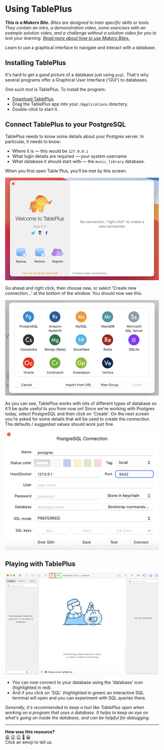 # Using TablePlus

_**This is a Makers Bite.** Bites are designed to train specific skills or
tools. They contain an intro, a demonstration video, some exercises with an
example solution video, and a challenge without a solution video for you to test
your learning. [Read more about how to use Makers
Bites.](https://github.com/makersacademy/course/blob/main/labels/bites.md)_

Learn to use a graphical interface to navigate and interact with a database.

## Installing TablePlus

It's hard to get a good picture of a database just using `psql`. That's why several programs offer a Graphical User Interface ('GUI') to databases.

One such tool is TablePlus. To install the program:

- [Download TablePlus](https://tableplus.com/).
- Drag the TablePlus app into your `/Applications` directory.
- Double-click to start it.

## Connect TablePlus to your PostgreSQL

TablePlus needs to know some details about your Postgres server. In particular, it needs to know:

- Where it is — this would be `127.0.0.1`
- What login details are required — your system username
- What database it should start with — the `music_library` database.

When you first open Table Plus, you'll be met by this screen.

![Table plus menu](./resources/tableplus_menu.png)

Go ahead and right click, then choose new, or select 'Create new connection...' at the bottom of the window. You should now see this.

![Table plus – new connection](./resources/tableplus_new_conn.png)

As you can see, TablePlus works with lots of different types of database so it'll be quite useful to you from now on! Since we're working with Postgres today, select PostgreSQL and then click on 'Create'. On the next screen you're asked for some details that will be used to create the connection. The defaults / suggested values should work just fine.

![Table plus - connection defaults](./resources/tableplus_conn_defaults.png)

## Playing with TablePlus

![The TablePlus interface](./resources/tableplus.png)

- You can now connect to your database using the 'database' icon (highlighted in red).
- And if you click on 'SQL' (highlighted in green) an interactive SQL terminal will open and you can experiment with SQL queries there.

*Generally, it's recommended to keep a tool like TablePlus open when working on a program that uses a database. It helps to keep an eye on what's going on inside the database, and can be helpful for debugging.*


<!-- BEGIN GENERATED SECTION DO NOT EDIT -->

---

**How was this resource?**  
[😫](https://airtable.com/shrUJ3t7KLMqVRFKR?prefill_Repository=makersacademy%2Fdatabases-in-python&prefill_File=sql_bites%2F06_using_table_plus.md&prefill_Sentiment=😫) [😕](https://airtable.com/shrUJ3t7KLMqVRFKR?prefill_Repository=makersacademy%2Fdatabases-in-python&prefill_File=sql_bites%2F06_using_table_plus.md&prefill_Sentiment=😕) [😐](https://airtable.com/shrUJ3t7KLMqVRFKR?prefill_Repository=makersacademy%2Fdatabases-in-python&prefill_File=sql_bites%2F06_using_table_plus.md&prefill_Sentiment=😐) [🙂](https://airtable.com/shrUJ3t7KLMqVRFKR?prefill_Repository=makersacademy%2Fdatabases-in-python&prefill_File=sql_bites%2F06_using_table_plus.md&prefill_Sentiment=🙂) [😀](https://airtable.com/shrUJ3t7KLMqVRFKR?prefill_Repository=makersacademy%2Fdatabases-in-python&prefill_File=sql_bites%2F06_using_table_plus.md&prefill_Sentiment=😀)  
Click an emoji to tell us.

<!-- END GENERATED SECTION DO NOT EDIT -->
